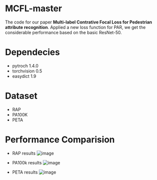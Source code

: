 # MCFL-master
The code for our paper **Multi-label Contrative Focal Loss for Pedestrian attribute recognition**. Applied a new loss function for PAR, we get the considerable performance based on the basic ResNet-50.
# Dependecies
- pytroch 1.4.0
- torchvision 0.5
- easydict 1.9
# Dataset
- RAP
- PA100K
- PETA
# Performance Comparision
- RAP results
![image](https://github.com/zxqsmall/MCFL-master/blob/master/RAP-results.png)

- PA100k results
![image](https://github.com/zxqsmall/MCFL-master/blob/master/PA100k-results.png)

- PETA results
![image](https://github.com/zxqsmall/MCFL-master/blob/master/PETA-results.png)

